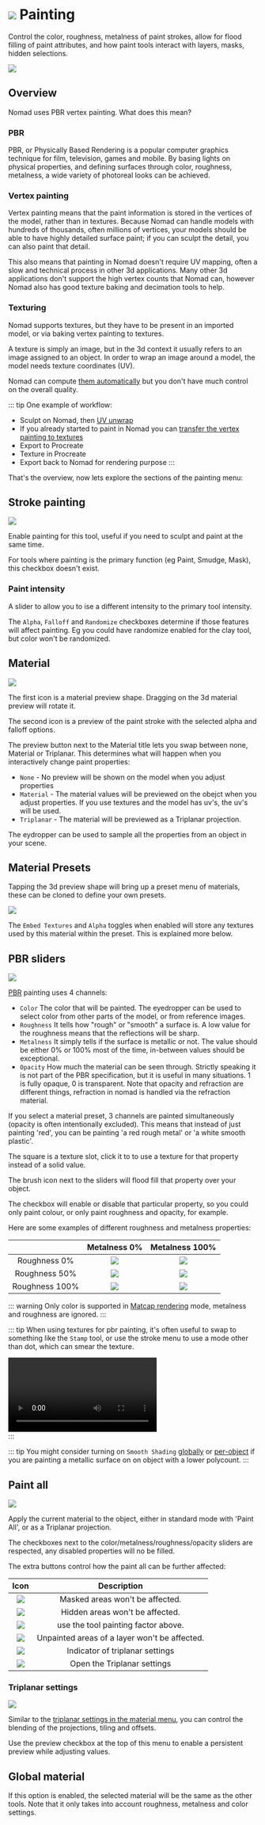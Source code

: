 # ![](./icons/paint.png) Painting  

Control the color, roughness, metalness of paint strokes, allow for flood filling of paint attributes, and how paint tools interact with layers, masks, hidden selections.

![](./images/paint_overview.png)  

## Overview

Nomad uses PBR vertex painting. What does this mean?

### PBR
PBR, or Physically Based Rendering is a popular computer graphics technique for film, television, games and mobile. By basing lights on physical properties, and defining surfaces through color, roughness, metalness, a wide variety of photoreal looks can be achieved.

### Vertex painting

Vertex painting means that the paint information is stored in the vertices of the model, rather than in textures. Because Nomad can handle models with hundreds of thousands, often millions of vertices, your models should be able to have highly detailed surface paint; if you can sculpt the detail, you can also paint that detail.

This also means that painting in Nomad doesn't require UV mapping, often a slow and technical process in other 3d applications. Many other 3d applications don't support the high vertex counts that Nomad can, however Nomad also has good texture baking and decimation tools to help.

### Texturing

Nomad supports textures, but they have to be present in an imported model, or via baking vertex painting to textures. 

A texture is simply an image, but in the 3d context it usually refers to an image assigned to an object.
In order to wrap an image around a model, the model needs texture coordinates (UV).

Nomad can compute [them automatically](topology.md#uv-unwrap) but you don't have much control on the overall quality.

::: tip
One example of workflow:
- Sculpt on Nomad, then [UV unwrap](topology.md#uv-unwrap)
- If you already started to paint in Nomad you can [transfer the vertex painting to textures](topology.md#bake-vertex-colors-to-texture)
- Export to Procreate
- Texture in Procreate
- Export back to Nomad for rendering purpose
:::

That's the overview, now lets explore the sections of the painting menu:


## Stroke painting
![](./images/paint_intensity.png)  

Enable painting for this tool, useful if you need to sculpt and paint at the same time.

For tools where painting is the primary function (eg Paint, Smudge, Mask), this checkbox doesn't exist.

### Paint intensity

A slider to allow you to ise a different intensity to the primary tool intensity.

The `Alpha`, `Falloff` and `Randomize` checkboxes determine if those features will affect painting. Eg you could have randomize enabled for the clay tool, but color won't be randomized.


## Material
![](./images/paint_material.png) 

The first icon is a material preview shape. Dragging on the 3d material preview will rotate it. 

The second icon is a preview of the paint stroke with the selected alpha and falloff options.

The preview button next to the Material title lets you swap between none, Material or Triplanar. This determines what will happen when you interactively change paint properties:

* `None` - No preview will be shown on the model when you adjust properties
* `Material` - The material values will be previewed on the obejct when you adjust properties. If you use textures and the model has uv's, the uv's will be used.
* `Triplanar` - The material will be previewed as a Triplanar projection. 

The eydropper can be used to sample all the properties from an object in your scene.

## Material Presets
Tapping the 3d preview shape will bring up a preset menu of materials, these can be cloned to define your own presets.

![](./images/paint_presets.png) 

The `Embed Textures` and `Alpha` toggles when enabled will store any textures used by this material within the preset. This is explained more below.

## PBR sliders
![](./images/paint_sliders.png) 

[PBR](shading.md#pbr) painting uses 4 channels:
- `Color` The color that will be painted. The eyedropper can be used to select color from other parts of the model, or from reference images.
- `Roughness` It tells how "rough" or "smooth" a surface is. A low value for the roughness means that the reflections will be sharp.
- `Metalness` It simply tells if the surface is metallic or not. The value should be either 0% or 100% most of the time, in-between values should be exceptional.
- `Opacity` How much the material can be seen through. Strictly speaking it is not part of the PBR specification, but it is useful in many situations. 1 is fully opaque, 0 is transparent. Note that  opacity and refraction are different things, refraction in nomad is handled via the refraction material. 

If you select a material preset, 3 channels are painted simultaneously (opacity is often intentionally excluded). This means that instead of just painting 'red', you can be painting 'a red rough metal' or 'a white smooth plastic'.

The square is a texture slot, click it to to use a texture for that property instead of a solid value.

The brush icon next to the sliders will flood fill that property over your object.

The checkbox will enable or disable that particular property, so you could only paint colour, or only paint roughness and opacity, for example. 

Here are some examples of different roughness and metalness properties:

|                | Metalness 0%                      | Metalness 100%               |
| :------------: | :-------------------------------: | :--------------------------: |
| Roughness 0%   | ![](./images/dielectric_r0.jpg)   | ![](./images/metal_r0.jpg)   |
| Roughness 50%  | ![](./images/dielectric_r50.jpg)  | ![](./images/metal_r50.jpg)  |
| Roughness 100% | ![](./images/dielectric_r100.jpg) | ![](./images/metal_r100.jpg) |

::: warning
Only color is supported in [Matcap rendering](shading.md#matcap) mode, metalness and roughness are ignored.
:::

::: tip
When using textures for pbr painting, it's often useful to swap to something like the `Stamp` tool, or use the stroke menu to use a mode other than dot, which can smear the texture.

![](./videos/paint_color_texture.mp4)  
:::

::: tip
You might consider turning on `Smooth Shading` [globally](settings.md#smooth-shading) or [per-object](material.md#smooth-shading) if you are painting a metallic surface on on object with a lower polycount.
:::

## Paint all

![](./images/paint_paint_all.png)

Apply the current material to the object, either in standard mode with 'Paint All', or as a Triplanar projection.

The checkboxes next to the color/metalness/roughness/opacity sliders are respected, any disabled properties will no be filled.

The extra buttons control how the paint all can be further affected:

| Icon                       | Description                                   |
| :------------------------: | :-------------------------------------------: |
| ![](./icons/tool_mask.png) | Masked areas won't be affected.               |
| ![](./icons/tool_hide.png) | Hidden areas won't be affected.               |
| ![](./icons/opacity.png)   | use the tool painting factor above.           |
| ![](./icons/layer.png)     | Unpainted areas of a layer won't be affected. |
| ![](./icons/triplanar.png)     | Indicator of triplanar settings               |
| ![](./icons/cog.png)     | Open the Triplanar settings                   |

### Triplanar settings
![](./images/paint_triplanar_settings.png)

Similar to the [triplanar settings in the material menu](material.md#triplanar), you can control the blending of the projections, tiling and offsets. 

Use the preview checkbox at the top of this menu to enable a persistent preview while adjusting values.

## Global material
If this option is enabled, the selected material will be the same as the other tools. Note that it only takes into account roughness, metalness and color settings.
